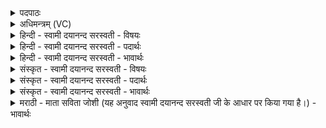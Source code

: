 <details><summary>पदपाठः</summary>

इ॒मम्। स्तन॑म्। ऊर्ज॑स्वन्तम्। ध॒य॒। अ॒पाम्। प्रपी॑न॒मिति॒ प्रऽपी॑नम्। अ॒ग्ने॒। स॒रि॒रस्य॑। मध्ये॑। उत्स॑म्। जु॒ष॒स्व॒। मधु॑मन्त॒मिति॒ मधु॑ऽमन्तम्। अ॒र्व॒न्। स॒मु॒द्रिय॑म्। सद॑नम्। आ। वि॒श॒स्व॒। ८७।
</details>

<details><summary>अधिमन्त्रम् (VC)</summary>

- अग्निर्देवता
- सप्तऋषय ऋषयः
- आर्षी त्रिष्टुप्
- धैवतः
</details>

<details><summary>हिन्दी - स्वामी दयानन्द सरस्वती - विषयः</summary>

फिर मनुष्यों को कैसे वर्त्तना चाहिये, यह विषय अगले मन्त्र में कहा है ॥
</details>

<details><summary>हिन्दी - स्वामी दयानन्द सरस्वती - पदार्थः</summary>

पदार्थान्वयभाषाः -  हे (अग्ने) अग्नि के समान वर्त्तमान पुरुष ! तू (प्रपीनम्) अच्छे दूध से भरे हुए (स्तनम्) स्तन के समान (इमम्) इस (ऊर्जस्वन्तम्) प्रशंसित बल करते हुए (अपाम्) जलों के रस को (धय) पी (सरिरस्य) बहुतों के (मध्ये) बीच में (मधुमन्तम्) प्रशंसित मधुरतादि गुणयुक्त (उत्सम्) जिससे पदार्थ गीले होते हैं, उस कूप को (जुषस्व) सेवन कर वा हे (अर्वन्) घोड़ों के समान वर्त्ताव रखनेहारे जन ! तू (समुद्रियम्) समुद्र में हुए स्थान कि (सदनम्) जिसमें जाते हैं, उस में (आ, विशस्व) अच्छे प्रकार प्रवेश कर ॥८७ ॥
</details>

<details><summary>हिन्दी - स्वामी दयानन्द सरस्वती - भावार्थः</summary>

भावार्थभाषाः -  इस मन्त्र में वाचकलुप्तोपमालङ्कार है। जैसे बालक और बछड़े स्तन के दूध को पी के बढ़ते हैं, वा जैसे घोड़ा शीघ्र दौड़ता है, वैसे मनुष्य यथायोग्य भोजन और शयनादि आराम से बढ़े हुए वेग से चलें, जैसे जलों से भरे हुए समुद्र के बीच नौका में स्थित होकर जाते हुए सुखपूर्वक पारावार अर्थात् इस पार से उस पार पहुँचते हैं, वैसे ही अच्छे साधनों से व्यवहार के पार और अवार को प्राप्त होवें ॥८७ ॥
</details>

<details><summary>संस्कृत - स्वामी दयानन्द सरस्वती - विषयः</summary>

पुनर्मनुष्यैः कथं वर्त्तितव्यमित्याह ॥
</details>

<details><summary>संस्कृत - स्वामी दयानन्द सरस्वती - पदार्थः</summary>

पदार्थान्वयभाषाः -  हे अग्ने ! पालक ! त्वं प्रपीनं स्तनमिवेममूर्जस्वन्तमपां रसं धय, सरिरस्य मध्ये मधुमन्तमुत्सं जुषस्व। हे अर्वंस्त्वं समुद्रियं सदनमाविशस्व ॥८७ ॥
</details>

<details><summary>संस्कृत - स्वामी दयानन्द सरस्वती - भावार्थः</summary>

भावार्थभाषाः -  अत्र वाचकलुप्तोपमालङ्कारः। यथा बालका वत्साश्च स्तनदुग्धं पीत्वा वर्द्धन्ते, यथा वाऽश्वः शीघ्रं धावति तथा मनुष्या युक्ताहारविहारेण वर्धमाना वेगेन गच्छन्तु, यथाऽद्भिः पूर्णे समुद्रे नौकायां स्थित्वा गच्छन्तः सुखेन पारावारे यान्ति, तथैव सुसाधनैर्व्यवहारस्य पारावारौ प्राप्नुवन्तु ॥८७ ॥
</details>

<details><summary>मराठी - माता सविता जोशी (यह अनुवाद स्वामी दयानन्द सरस्वती जी के आधार पर किया गया है।) - भावार्थः</summary>

भावार्थभाषाः -  या मंत्रात वाचकलुप्तोपमालंकार आहे. जशी लहान मुले व वासरे स्तनाचे दूध पिऊन वाढतात किंवा जसा घोडा वेगाने पळतो तसे माणसाने यथायोग्य भोजन व शयन, विश्रांती घेऊन वेगवान बनावे. समुद्रात नौका जशा स्थित राहून समुद्रापलीकडे सुखपूर्वक पोहोचतात तसे चांगल्या साधनांनी व्यवहाराचे ऐलतीर व पैलतीर गाठावे.
</details>